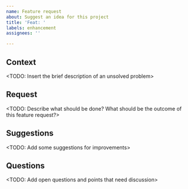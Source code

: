 ```yaml
---
name: Feature request
about: Suggest an idea for this project
title: 'Feat: '
labels: enhancement 
assignees: ''

---
```


## Context

<TODO: Insert the brief description of an unsolved problem>

## Request

<TODO: Describe what should be done? What should be the outcome of this feature request?>

## Suggestions

<TODO: Add some suggestions for improvements>

## Questions

<TODO: Add open questions and points that need discussion>
